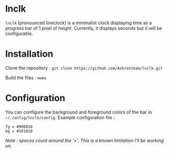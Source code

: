 # lnclk
`lnclk` (pronounced lineclock) is a minimalist clock displaying time as a progress bar of 1 pixel of height.
Currently, it displays seconds but it will be configurable.

# Installation
Clone the repository : 
`git clone https://github.com/Askrenteam/lnclk.git`

Build the files :
`make`

# Configuration
You can configure the background and foreground colors of the bar in `~/.config/lnclk/config`.
Example configuration file : 
```
fg = #906010
bg = #101010
```
_*Note :* spaces count around the '='. This is a known limitation I'll be working on._
